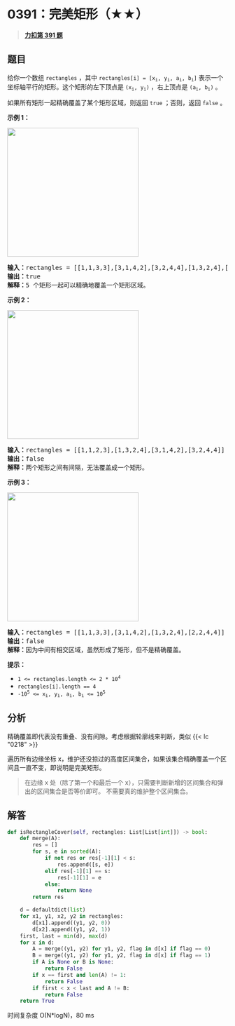 # 0391：完美矩形（★★）


> <u>**[力扣第 391 题](https://leetcode.cn/problems/perfect-rectangle/)**</u>

## 题目

<p>给你一个数组 <code>rectangles</code> ，其中 <code>rectangles[i] = [x<sub>i</sub>, y<sub>i</sub>, a<sub>i</sub>, b<sub>i</sub>]</code> 表示一个坐标轴平行的矩形。这个矩形的左下顶点是 <code>(x<sub>i</sub>, y<sub>i</sub>)</code> ，右上顶点是 <code>(a<sub>i</sub>, b<sub>i</sub>)</code> 。</p>

<p>如果所有矩形一起精确覆盖了某个矩形区域，则返回 <code>true</code> ；否则，返回 <code>false</code> 。</p>


<p><strong>示例 1：</strong></p>
<img alt="" src="https://assets.leetcode.com/uploads/2021/03/27/perectrec1-plane.jpg" style="height: 294px; width: 300px;" />
<pre>
<strong>输入：</strong>rectangles = [[1,1,3,3],[3,1,4,2],[3,2,4,4],[1,3,2,4],[2,3,3,4]]
<strong>输出：</strong>true
<strong>解释：</strong>5 个矩形一起可以精确地覆盖一个矩形区域。
</pre>

<p><strong>示例 2：</strong></p>
<img alt="" src="https://assets.leetcode.com/uploads/2021/03/27/perfectrec2-plane.jpg" style="height: 294px; width: 300px;" />
<pre>
<strong>输入：</strong>rectangles = [[1,1,2,3],[1,3,2,4],[3,1,4,2],[3,2,4,4]]
<strong>输出：</strong>false
<strong>解释：</strong>两个矩形之间有间隔，无法覆盖成一个矩形。</pre>

<p><strong>示例 3：</strong></p>
<img alt="" src="https://assets.leetcode.com/uploads/2021/03/27/perfecrrec4-plane.jpg" style="height: 294px; width: 300px;" />
<pre>
<strong>输入：</strong>rectangles = [[1,1,3,3],[3,1,4,2],[1,3,2,4],[2,2,4,4]]
<strong>输出：</strong>false
<strong>解释：</strong>因为中间有相交区域，虽然形成了矩形，但不是精确覆盖。</pre>



<p><strong>提示：</strong></p>

<ul>
<li><code>1 &lt;= rectangles.length &lt;= 2 * 10<sup>4</sup></code></li>
<li><code>rectangles[i].length == 4</code></li>
<li><code>-10<sup>5</sup> &lt;= x<sub>i</sub>, y<sub>i</sub>, a<sub>i</sub>, b<sub>i</sub> &lt;= 10<sup>5</sup></code></li>
</ul>


## 分析

精确覆盖即代表没有重叠、没有间隙。考虑根据轮廓线来判断，类似 {{< lc "0218" >}}

遍历所有边缘坐标 x，维护还没掠过的高度区间集合，如果该集合精确覆盖一个区间且一直不变，即说明是完美矩形。

> 在边缘 x 处（除了第一个和最后一个 x），只需要判断新增的区间集合和弹出的区间集合是否等价即可。
>不需要真的维护整个区间集合。

## 解答

```python
def isRectangleCover(self, rectangles: List[List[int]]) -> bool:
    def merge(A):
        res = []
        for s, e in sorted(A):
            if not res or res[-1][1] < s:
                res.append([s, e])
            elif res[-1][1] == s:
                res[-1][1] = e
            else:
                return None
        return res

    d = defaultdict(list)
    for x1, y1, x2, y2 in rectangles:
        d[x1].append((y1, y2, 0))
        d[x2].append((y1, y2, 1))
    first, last = min(d), max(d)
    for x in d:
        A = merge((y1, y2) for y1, y2, flag in d[x] if flag == 0)
        B = merge((y1, y2) for y1, y2, flag in d[x] if flag == 1)
        if A is None or B is None:
            return False
        if x == first and len(A) != 1:
            return False
        if first < x < last and A != B:
            return False
    return True
```
时间复杂度 O(N*logN)，80 ms


